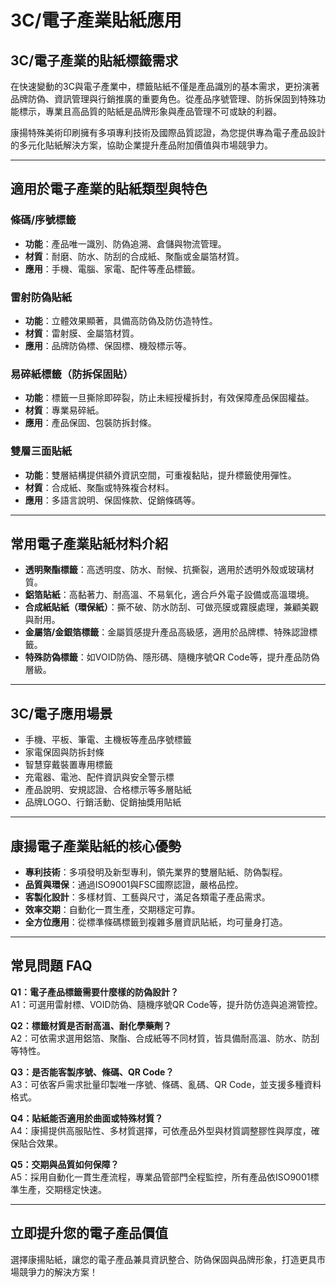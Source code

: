# 3C/電子產業貼紙應用

## 3C/電子產業的貼紙標籤需求

在快速變動的3C與電子產業中，標籤貼紙不僅是產品識別的基本需求，更扮演著品牌防偽、資訊管理與行銷推廣的重要角色。從產品序號管理、防拆保固到特殊功能標示，專業且高品質的貼紙是品牌形象與產品管理不可或缺的利器。

康揚特殊美術印刷擁有多項專利技術及國際品質認證，為您提供專為電子產品設計的多元化貼紙解決方案，協助企業提升產品附加價值與市場競爭力。

---

## 適用於電子產業的貼紙類型與特色

### 條碼/序號標籤
- **功能**：產品唯一識別、防偽追溯、倉儲與物流管理。
- **材質**：耐磨、防水、防刮的合成紙、聚酯或金屬箔材質。
- **應用**：手機、電腦、家電、配件等產品標籤。

### 雷射防偽貼紙
- **功能**：立體效果顯著，具備高防偽及防仿造特性。
- **材質**：雷射膜、金屬箔材質。
- **應用**：品牌防偽標、保固標、機殼標示等。

### 易碎紙標籤（防拆保固貼）
- **功能**：標籤一旦撕除即碎裂，防止未經授權拆封，有效保障產品保固權益。
- **材質**：專業易碎紙。
- **應用**：產品保固、包裝防拆封條。

### 雙層三面貼紙
- **功能**：雙層結構提供額外資訊空間，可重複黏貼，提升標籤使用彈性。
- **材質**：合成紙、聚酯或特殊複合材料。
- **應用**：多語言說明、保固條款、促銷條碼等。

---

## 常用電子產業貼紙材料介紹

- **透明聚酯標籤**：高透明度、防水、耐候、抗撕裂，適用於透明外殼或玻璃材質。
- **鋁箔貼紙**：高黏著力、耐高溫、不易氧化，適合戶外電子設備或高溫環境。
- **合成紙貼紙（環保紙）**：撕不破、防水防刮、可做亮膜或霧膜處理，兼顧美觀與耐用。
- **金屬箔/金銀箔標籤**：金屬質感提升產品高級感，適用於品牌標、特殊認證標籤。
- **特殊防偽標籤**：如VOID防偽、隱形碼、隨機序號QR Code等，提升產品防偽層級。

---

## 3C/電子應用場景

- 手機、平板、筆電、主機板等產品序號標籤
- 家電保固與防拆封條
- 智慧穿戴裝置專用標籤
- 充電器、電池、配件資訊與安全警示標
- 產品說明、安規認證、合格標示等多層貼紙
- 品牌LOGO、行銷活動、促銷抽獎用貼紙

---

## 康揚電子產業貼紙的核心優勢

- **專利技術**：多項發明及新型專利，領先業界的雙層貼紙、防偽製程。
- **品質與環保**：通過ISO9001與FSC國際認證，嚴格品控。
- **客製化設計**：多樣材質、工藝與尺寸，滿足各類電子產品需求。
- **效率交期**：自動化一貫生產，交期穩定可靠。
- **全方位應用**：從標準條碼標籤到複雜多層資訊貼紙，均可量身打造。

---

## 常見問題 FAQ

**Q1：電子產品標籤需要什麼樣的防偽設計？**  
A1：可選用雷射標、VOID防偽、隨機序號QR Code等，提升防仿造與追溯管控。

**Q2：標籤材質是否耐高溫、耐化學藥劑？**  
A2：可依需求選用鋁箔、聚酯、合成紙等不同材質，皆具備耐高溫、防水、防刮等特性。

**Q3：是否能客製序號、條碼、QR Code？**  
A3：可依客戶需求批量印製唯一序號、條碼、亂碼、QR Code，並支援多種資料格式。

**Q4：貼紙能否適用於曲面或特殊材質？**  
A4：康揚提供高服貼性、多材質選擇，可依產品外型與材質調整膠性與厚度，確保貼合效果。

**Q5：交期與品質如何保障？**  
A5：採用自動化一貫生產流程，專業品管部門全程監控，所有產品依ISO9001標準生產，交期穩定快速。

---

## 立即提升您的電子產品價值  
選擇康揚貼紙，讓您的電子產品兼具資訊整合、防偽保固與品牌形象，打造更具市場競爭力的解決方案！